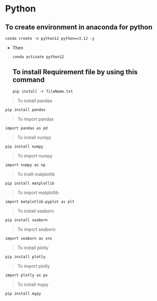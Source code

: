 # Python
## To create environment in anaconda for python
```
conda create -n python12 python==3.12 -y
```
- Then
  ```
  conda activate python12
  ```
  ## To install Requirement file by using this command
  ```
  pip install -r fileName.txt
  ```

>  To install pandas
```
pip install pandas
```
> To import pandas
```
import pandas as pd
```
> To install numpy
 ```
pip install numpy
```
> To import numpy
```
import numpy as np
```
> To instll matplotlib
```
pip install matplotlib
```
> To import matplotlib
```
import matplotlib.pyplot as plt
```
> To install seaborn
```
pip install seaborn
```
> To import seaborn
```
import seaborn as sns
```
> To install plotly
```
pip install plotly
```
> To import plotly
```
import plotly as px
```
> To install mypy
```
pip install mypy
```

